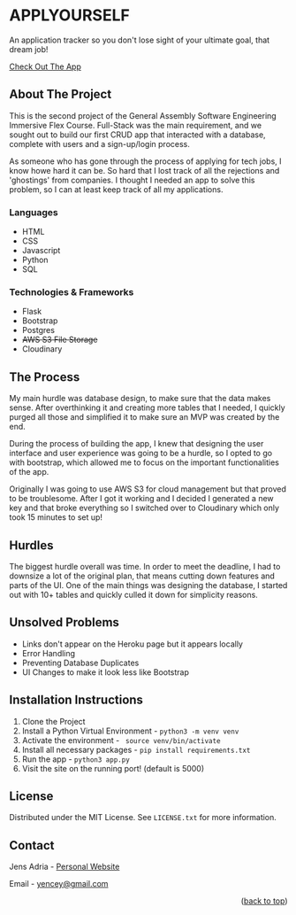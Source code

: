 # APPLYOURSELF

An application tracker so you don't lose sight of your ultimate goal, that dream job!

[Check Out The App](https://jfa-ga-project.herokuapp.com)
## About The Project

This is the second project of the General Assembly Software Engineering Immersive Flex Course. Full-Stack was the main requirement, and we sought out to build our first CRUD app that interacted with a database, complete with users and a sign-up/login process.

As someone who has gone through the process of applying for tech jobs, I know howe hard it can be. So hard that I lost track of all the rejections and 'ghostings' from companies. I thought I needed an app to solve this problem, so I can at least keep track of all my applications.

### Languages

* HTML
* CSS
* Javascript
* Python
* SQL
### Technologies & Frameworks

* Flask
* Bootstrap
* Postgres
*  <del>AWS S3 File Storage </del>
*  Cloudinary
  
## The Process

My main hurdle was database design, to make sure that the data makes sense. After overthinking it and creating more tables that I needed, I quickly purged all those and simplified it to make sure an MVP was created by the end.

During the process of building the app, I knew that designing the user interface and user experience was going to be a hurdle, so I opted to go with bootstrap, which allowed me to focus on the important functionalities of the app.

Originally I was going to use AWS S3 for cloud management but that proved to be troublesome. After I got it working and I decided I generated a new key and that broke everything so I switched over to Cloudinary which only took 15 minutes to set up!

## Hurdles

The biggest hurdle overall was time. In order to meet the deadline, I had to downsize a lot of the original plan, that means cutting down features and parts of the UI. One of the main things was designing the database, I started out with 10+ tables and quickly culled it down for simplicity reasons.
## Unsolved Problems

* Links don't appear on the Heroku page but it appears locally
* Error Handling
* Preventing Database Duplicates
* UI Changes to make it look less like Bootstrap
 
## Installation Instructions
1. Clone the Project
2. Install a Python Virtual Environment - ` python3 -m venv venv `
3. Activate the environment - ` source venv/bin/activate`
4. Install all necessary packages - `pip install requirements.txt`
5. Run the app - `python3 app.py`
6. Visit the site on the running port! (default is 5000)

## License

Distributed under the MIT License. See `LICENSE.txt` for more information.
## Contact

Jens Adria - [Personal Website](https://ww.jensadria.net)

Email - yencey@gmail.com


<p align="right">(<a href="#top">back to top</a>)</p>
